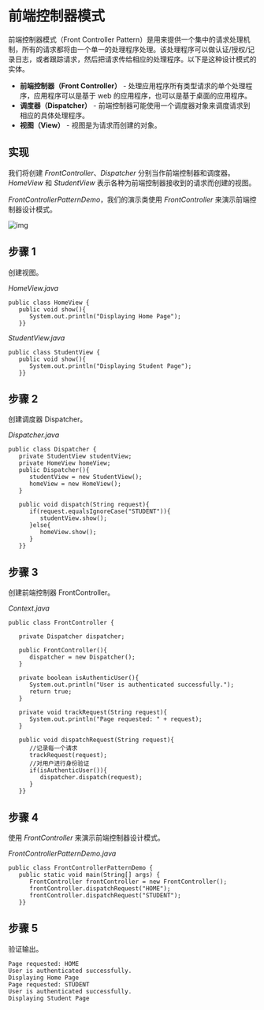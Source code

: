 # 前端控制器模式

前端控制器模式（Front Controller Pattern）是用来提供一个集中的请求处理机制，所有的请求都将由一个单一的处理程序处理。该处理程序可以做认证/授权/记录日志，或者跟踪请求，然后把请求传给相应的处理程序。以下是这种设计模式的实体。

- **前端控制器（Front Controller）** - 处理应用程序所有类型请求的单个处理程序，应用程序可以是基于 web 的应用程序，也可以是基于桌面的应用程序。
- **调度器（Dispatcher）** - 前端控制器可能使用一个调度器对象来调度请求到相应的具体处理程序。
- **视图（View）** - 视图是为请求而创建的对象。

## 实现

我们将创建 *FrontController*、*Dispatcher* 分别当作前端控制器和调度器。*HomeView* 和 *StudentView* 表示各种为前端控制器接收到的请求而创建的视图。

*FrontControllerPatternDemo*，我们的演示类使用 *FrontController* 来演示前端控制器设计模式。

![img](https://edu.aliyun.com/files/course/2017/09-24/132234ad0cbb110187.jpg)

## 步骤 1

创建视图。

*HomeView.java*

```
public class HomeView {
   public void show(){
      System.out.println("Displaying Home Page");
   }}
```

*StudentView.java*

```
public class StudentView {
   public void show(){
      System.out.println("Displaying Student Page");
   }}
```

## 步骤 2

创建调度器 Dispatcher。

*Dispatcher.java*

```
public class Dispatcher {
   private StudentView studentView;
   private HomeView homeView;
   public Dispatcher(){
      studentView = new StudentView();
      homeView = new HomeView();
   }

   public void dispatch(String request){
      if(request.equalsIgnoreCase("STUDENT")){
         studentView.show();
      }else{
         homeView.show();
      }	
   }}
```

## 步骤 3

创建前端控制器 FrontController。

*Context.java*

```
public class FrontController {
	
   private Dispatcher dispatcher;

   public FrontController(){
      dispatcher = new Dispatcher();
   }

   private boolean isAuthenticUser(){
      System.out.println("User is authenticated successfully.");
      return true;
   }

   private void trackRequest(String request){
      System.out.println("Page requested: " + request);
   }

   public void dispatchRequest(String request){
      //记录每一个请求
      trackRequest(request);
      //对用户进行身份验证
      if(isAuthenticUser()){
         dispatcher.dispatch(request);
      }	
   }}
```

## 步骤 4

使用 *FrontController* 来演示前端控制器设计模式。

*FrontControllerPatternDemo.java*

```
public class FrontControllerPatternDemo {
   public static void main(String[] args) {
      FrontController frontController = new FrontController();
      frontController.dispatchRequest("HOME");
      frontController.dispatchRequest("STUDENT");
   }}
```

## 步骤 5

验证输出。

```
Page requested: HOME
User is authenticated successfully.
Displaying Home Page
Page requested: STUDENT
User is authenticated successfully.
Displaying Student Page
```

 